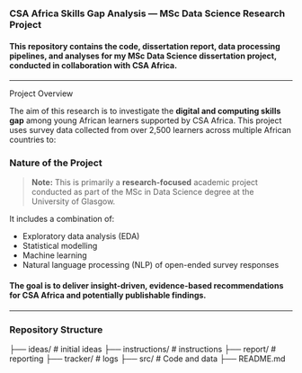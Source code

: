 ### CSA Africa Skills Gap Analysis — MSc Data Science Research Project

#### This repository contains the code, dissertation report, data processing pipelines, and analyses for my **MSc Data Science dissertation project**, conducted in collaboration with **CSA Africa**.
---
Project Overview

The aim of this research is to investigate the **digital and computing skills gap** among young African learners supported by CSA Africa. This project uses survey data collected from over 2,500 learners across multiple African countries to:

### Nature of the Project

> **Note:** This is primarily a **research-focused** academic project conducted as part of the MSc in Data Science degree at the University of Glasgow.

It includes a combination of:
- Exploratory data analysis (EDA)
- Statistical modelling
- Machine learning
- Natural language processing (NLP) of open-ended survey responses

#### The goal is to deliver **insight-driven, evidence-based recommendations** for CSA Africa and potentially publishable findings.
---
### Repository Structure
├── ideas/              # initial ideas
├── instructions/       # instructions
├── report/             # reporting
├── tracker/            # logs
├── src/                # Code and data
├── README.md

